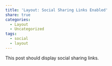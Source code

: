 ```yaml
---
title: 'Layout: Social Sharing Links Enabled'
share: true
categories:
  - Layout
  - Uncategorized
tags:
  - social
  - layout
---
```


This post should display social sharing links.
